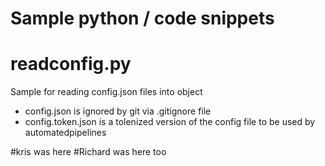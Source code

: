 # Sample python / code snippets


# readconfig.py
Sample for reading config.json files into object
- config.json is ignored by git via .gitignore file
- config.token.json is a tolenized version of the config file to be used by automatedpipelines

#kris was here
#Richard was here too